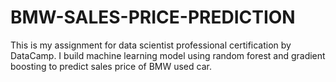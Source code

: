 # BMW-SALES-PRICE-PREDICTION
This is my assignment for data scientist professional certification by DataCamp.
I build machine learning model using random forest and gradient boosting to predict sales price of BMW used car.

